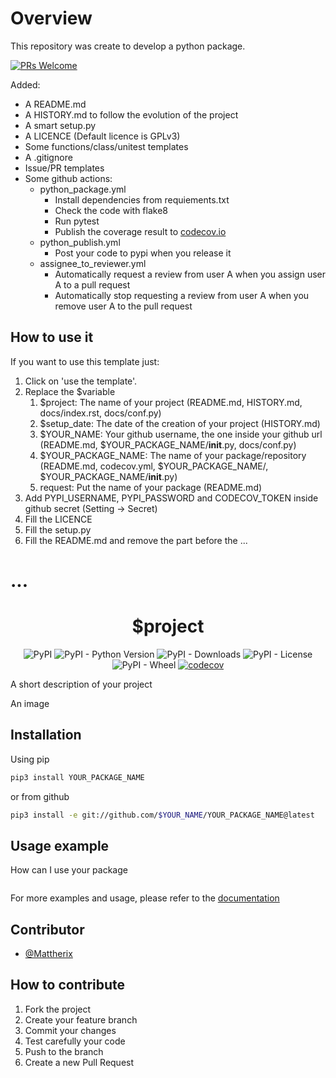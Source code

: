 Overview
========

This repository was create to develop a python package.

[![PRs Welcome](https://img.shields.io/badge/PRs-welcome-brightgreen.svg)](https://github.com/Mattherix/template-python-package/pulls)

Added:

* A README.md
* A HISTORY.md to follow the evolution of the project
* A smart setup.py
* A LICENCE (Default licence is GPLv3)
* Some functions/class/unitest templates
* A .gitignore
* Issue/PR templates
* Some github actions:
    * python_package.yml
        * Install dependencies from requiements.txt
        * Check the code with flake8
        * Run pytest
        * Publish the coverage result to [codecov.io](codecov.io)
    * python_publish.yml
        * Post your code to pypi when you release it
    * assignee_to_reviewer.yml
        * Automatically request a review from user A when you assign user A to a pull request
        * Automatically stop requesting a review from user A when you remove user A to the pull request

## How to use it
If you want to use this template just:

1. Click on 'use the template'.
2. Replace the $variable
   1. $project: The name of your project (README.md, HISTORY.md, docs/index.rst, docs/conf.py)
   2. $setup_date: The date of the creation of your project (HISTORY.md)
   3. $YOUR_NAME: Your github username, the one inside your github url (README.md, $YOUR_PACKAGE_NAME/__init__.py, docs/conf.py)
   4. $YOUR_PACKAGE_NAME: The name of your package/repository (README.md, codecov.yml, $YOUR_PACKAGE_NAME/, $YOUR_PACKAGE_NAME/__init__.py)
   5. request: Put the name of your package (README.md)
3. Add PYPI_USERNAME, PYPI_PASSWORD and CODECOV_TOKEN inside github secret (Setting -> Secret)
4. Fill the LICENCE
5. Fill the setup.py
6. Fill the README.md and remove the part before the ...

...
===


<div align="center">

$project
========

![PyPI](https://img.shields.io/pypi/v/request)
![PyPI - Python Version](https://img.shields.io/pypi/pyversions/request)
![PyPI - Downloads](https://img.shields.io/pypi/dm/request)
![PyPI - License](https://img.shields.io/pypi/l/request)
![PyPI - Wheel](https://img.shields.io/pypi/wheel/request)
[![codecov](https://codecov.io/gh/$YOUR_NAME/YOUR_PACKAGE_NAME/branch/master/graph/badge.svg?token=7TyKhWhoVI)](https://codecov.io/gh/$YOUR_NAME/YOUR_PACKAGE_NAME)

</div>

A short description of your project

An image

Installation
------------
Using pip

```sh
pip3 install YOUR_PACKAGE_NAME
```

or from github

```sh
pip3 install -e git://github.com/$YOUR_NAME/YOUR_PACKAGE_NAME@latest
```

Usage example
-------------
How can I use your package

```python

```

For more examples and usage, please refer to the [documentation](https://github.com/$YOUR_NAME/YOUR_PACKAGE_NAME/wiki)

Contributor
-----------

- [@Mattherix](https://github.com/Mattherix)

How to contribute
-----------------

1. Fork the project
2. Create your feature branch
3. Commit your changes
4. Test carefully your code
5. Push to the branch
6. Create a new Pull Request